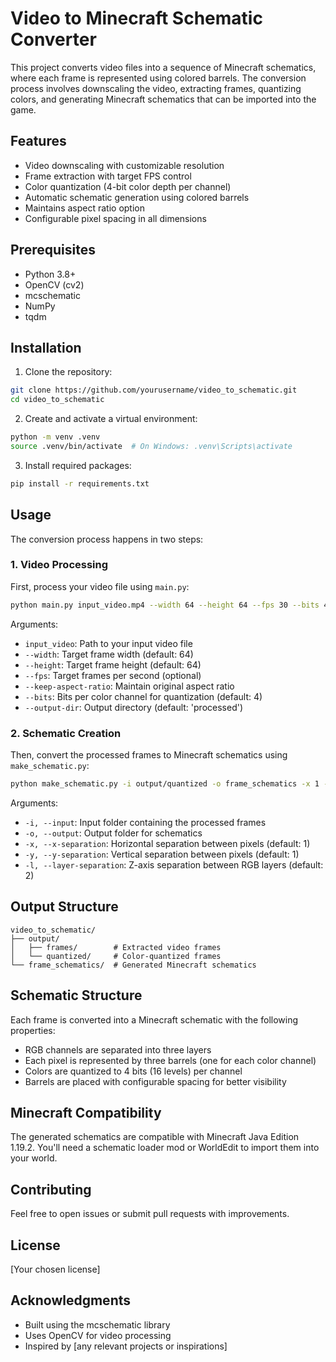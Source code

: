 # Video to Minecraft Schematic Converter

This project converts video files into a sequence of Minecraft schematics, where each frame is represented using colored barrels. The conversion process involves downscaling the video, extracting frames, quantizing colors, and generating Minecraft schematics that can be imported into the game.

## Features

- Video downscaling with customizable resolution
- Frame extraction with target FPS control
- Color quantization (4-bit color depth per channel)
- Automatic schematic generation using colored barrels
- Maintains aspect ratio option
- Configurable pixel spacing in all dimensions

## Prerequisites

- Python 3.8+
- OpenCV (cv2)
- mcschematic
- NumPy
- tqdm

## Installation

1. Clone the repository:
```bash
git clone https://github.com/yourusername/video_to_schematic.git
cd video_to_schematic
```

2. Create and activate a virtual environment:
```bash
python -m venv .venv
source .venv/bin/activate  # On Windows: .venv\Scripts\activate
```

3. Install required packages:
```bash
pip install -r requirements.txt
```

## Usage

The conversion process happens in two steps:

### 1. Video Processing

First, process your video file using `main.py`:

```bash
python main.py input_video.mp4 --width 64 --height 64 --fps 30 --bits 4 --output-dir output
```

Arguments:
- `input_video`: Path to your input video file
- `--width`: Target frame width (default: 64)
- `--height`: Target frame height (default: 64)
- `--fps`: Target frames per second (optional)
- `--keep-aspect-ratio`: Maintain original aspect ratio
- `--bits`: Bits per color channel for quantization (default: 4)
- `--output-dir`: Output directory (default: 'processed')

### 2. Schematic Creation

Then, convert the processed frames to Minecraft schematics using `make_schematic.py`:

```bash
python make_schematic.py -i output/quantized -o frame_schematics -x 1 -y 1 -l 2
```

Arguments:
- `-i, --input`: Input folder containing the processed frames
- `-o, --output`: Output folder for schematics
- `-x, --x-separation`: Horizontal separation between pixels (default: 1)
- `-y, --y-separation`: Vertical separation between pixels (default: 1)
- `-l, --layer-separation`: Z-axis separation between RGB layers (default: 2)

## Output Structure

```
video_to_schematic/
├── output/
│   ├── frames/        # Extracted video frames
│   └── quantized/     # Color-quantized frames
└── frame_schematics/  # Generated Minecraft schematics
```

## Schematic Structure

Each frame is converted into a Minecraft schematic with the following properties:

- RGB channels are separated into three layers
- Each pixel is represented by three barrels (one for each color channel)
- Colors are quantized to 4 bits (16 levels) per channel
- Barrels are placed with configurable spacing for better visibility

## Minecraft Compatibility

The generated schematics are compatible with Minecraft Java Edition 1.19.2. You'll need a schematic loader mod or WorldEdit to import them into your world.

## Contributing

Feel free to open issues or submit pull requests with improvements.

## License

[Your chosen license]

## Acknowledgments

- Built using the mcschematic library
- Uses OpenCV for video processing
- Inspired by [any relevant projects or inspirations]